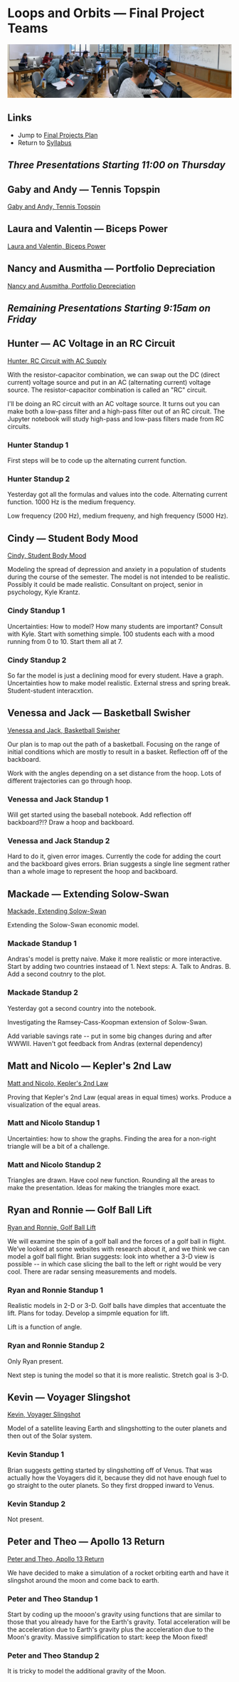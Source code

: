 # Loops and Orbits &mdash; Final Project Teams

![Teams at Work](./TeamsAtWork-2020-01-27.jpeg)

## Links

* Jump to [Final Projects Plan](./plan.md)
* Return to [Syllabus](http://physics.stmarys-ca.edu/faculty/brianhill/courses/Jan033/20J/index.html)

## *Three Presentations Starting 11:00 on Thursday*

## Gaby and Andy &mdash; Tennis Topspin

[Gaby and Andy, Tennis Topspin](./gaby_andy/tennis_topspin.md)

## Laura and Valentin &mdash; Biceps Power

[Laura and Valentin, Biceps Power](./gaby_andy/tennis_topspin.md)

## Nancy and Ausmitha &mdash; Portfolio Depreciation

[Nancy and Ausmitha, Portfolio Depreciation](./nancy_ausmitha/portfolio_depreciation.md)

## *Remaining Presentations Starting 9:15am on Friday*

## Hunter &mdash; AC Voltage in an RC Circuit

[Hunter, RC Circuit with AC Supply](./hunter/rc_circuit_ac_supply.md)

With the resistor-capacitor combination, we can swap out the DC (direct current) voltage source and put in an AC (alternating current) voltage source. The resistor-capacitor combination is called an "RC" circuit.

I'll be doing an RC circuit with an AC voltage source. It turns out you can make both a low-pass filter and a high-pass filter out of an RC circuit. The Jupyter notebook will study high-pass and low-pass filters made from RC circuits.

### Hunter Standup 1

First steps will be to code up the alternating current function.

### Hunter Standup 2

Yesterday got all the formulas and values into the code. Alternating current function. 1000 Hz is the medium frequency.

Low frequency (200 Hz), medium frequeny, and high frequency (5000 Hz).

## Cindy &mdash; Student Body Mood

[Cindy, Student Body Mood](./cindy/student_body_mood.md)

Modeling the spread of depression and anxiety in a population of students during the course of the semester. The model is not intended to be realistic. Possibly it could be made realistic. Consultant on project, senior in psychology, Kyle Krantz.

### Cindy Standup 1

Uncertainties: How to model? How many students are important? Consult with Kyle. Start with something simple. 100 students each with a mood running from 0 to 10. Start them all at 7.

### Cindy Standup 2

So far the model is just a declining mood for every student. Have a graph. Uncertainties how to make model realistic. External stress and spring break. Student-student interacxtion.

## Venessa and Jack &mdash; Basketball Swisher

[Venessa and Jack, Basketball Swisher](./vanessa_jack/basketball_swisher.md)

Our plan is to map out the path of a basketball. Focusing on the range of initial conditions which are mostly to result in a basket. Reflection off of the backboard.

Work with the angles depending on a set distance from the hoop. Lots of different trajectories can go through hoop. 

### Venessa and Jack Standup 1

Will get started using the baseball notebook. Add reflection off backboard?!? Draw a hoop and backboard.

### Venessa and Jack Standup 2

Hard to do it, given error images. Currently the code for adding the court and the backboard gives errors. Brian suggests a single line segment rather than a whole image to represent the hoop and backboard.

## Mackade &mdash; Extending Solow-Swan

[Mackade, Extending Solow-Swan](./mackade/extending_solow_swan.md)

Extending the Solow-Swan economic model.

### Mackade Standup 1

Andras's model is pretty naive. Make it more realistic or more interactive. Start by adding two countries instaead of 1.
Next steps: A. Talk to Andras. B. Add a second coutnry to the plot.

### Mackade Standup 2

Yesterday got a second country into the notebook.

Investigating the Ramsey-Cass-Koopman extension of Solow-Swan.

Add variable savings rate -- put in some big changes during and after WWWII. Haven't got feedback from Andras (external dependency)

## Matt and Nicolo &mdash; Kepler's 2nd Law

[Matt and Nicolo, Kepler's 2nd Law](./matt_nicolo/keplers_2nd_law.md)

Proving that Kepler's 2nd Law (equal areas in equal times) works. Produce a visualization of the equal areas.

### Matt and Nicolo Standup 1

Uncertainties: how to show the graphs. Finding the area for a non-right triangle will be a bit of a challenge.

### Matt and Nicolo Standup 2

Triangles are drawn. Have cool new function. Rounding all the areas to make the presentation. Ideas for making the triangles more exact.

## Ryan and Ronnie &mdash; Golf Ball Lift

[Ryan and Ronnie, Golf Ball Lift](./ryan_ronnie/golf_ball_lift.md)

We will examine the spin of a golf ball and the forces of a golf ball in flight. We’ve looked at some websites with research about it, and we think we can model a golf ball flight. Brian suggests: look into whether a 3-D view is possible -- in which case slicing the ball to the left or right would be very cool. There are radar sensing measurements and models.

### Ryan and Ronnie Standup 1

Realistic models in 2-D or 3-D. Golf balls have dimples that accentuate the lift. Plans for today. Develop a simpmle equation for lift.

Lift is a function of angle.

### Ryan and Ronnie Standup 2

Only Ryan present.

Next step is tuning the model so that it is more realistic. Stretch goal is 3-D.

## Kevin &mdash; Voyager Slingshot

[Kevin, Voyager Slingshot](./kevin/voyager_slingshot.md)

Model of a satellite leaving Earth and slingshotting to the outer planets and then out of the Solar system.

### Kevin Standup 1

Brian suggests getting started by slingshotting off of Venus. That was actually how the Voyagers did it, because they did not have enough fuel to go straight to the outer planets. So they first dropped inward to Venus.

### Kevin Standup 2

Not present.

## Peter and Theo &mdash; Apollo 13 Return

[Peter and Theo, Apollo 13 Return](./peter_and_theo/apollo_13_return.md)

We have decided to make a simulation of a rocket orbiting earth and have it slingshot around the moon and come back to earth.

### Peter and Theo Standup 1

Start by coding up the mooon's gravity using functions that are similar to those that you already have for the Earth's gravity. Total acceleration will be the acceleration due to Earth's gravity plus the acceleration due to the Moon's gravity.
Massive simplification to start: keep the Moon fixed!

### Peter and Theo Standup 2

It is tricky to model the additional gravity of the Moon.

